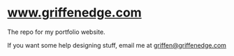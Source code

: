 # www.griffenedge.com

The repo for my portfolio website.

If you want some help designing stuff, email me at griffen@griffenedge.com
